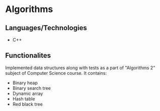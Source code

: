 # Algorithms
## Languages/Technologies
- C++

## Functionalites
Implemented data structures along with tests as a part of "Algorithms 2" subject of Computer Science course. It contains:
- Binary heap
- Binary search tree
- Dynamic array
- Hash table
- Red black tree
